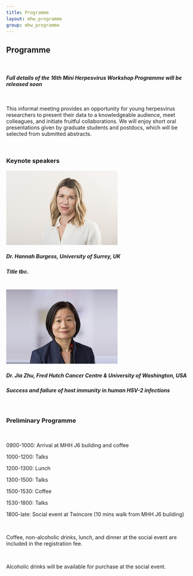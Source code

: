 ```yaml
---
title: Programme
layout: mhw_programme
group: mhw_programme
---
```


## Programme

<br />

#### <em>Full details of the 16th Mini Herpesvirus Workshop Programme will be released soon</em>

<br />

This informal meeting provides an opportunity for young herpesvirus researchers to present their data to a knowledgeable audience, meet colleagues, and initiate fruitful collaborations. We will enjoy short oral presentations given by graduate students and postdocs, which will be selected from submitted abstracts.

<br />

### Keynote speakers

<img class="img-fluid" src="/static/img/mhw/burgess.jpg" alt="Hannah Burgess, PhD">

##### Dr. Hannah Burgess, University of Surrey, UK
##### Title tbc.

<br />

<img class="img-fluid" src="/static/img/mhw/zhu.jpg" alt="Jia Zhu, PhD">

##### Dr. Jia Zhu, Fred Hutch Cancer Centre & University of Washington, USA
##### Success and failure of host immunity in human HSV-2 infections

<br />


<h3>Preliminary Programme</h3>

<br />

0900-1000: Arrival at MHH J6 building and coffee

1000-1200: Talks

1200-1300: Lunch

1300-1500: Talks

1500-1530: Coffee

1530-1800: Talks

1800-late: Social event at Twincore (10 mins walk from MHH J6 building)

<br />

Coffee, non-alcoholic drinks, lunch, and dinner at the social event are included in the registration fee. 

<br />

Alcoholic drinks will be available for purchase at the social event. 




